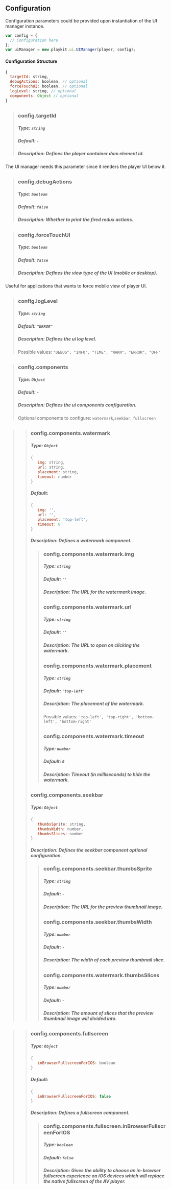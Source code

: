 ## Configuration
Configuration parameters could be provided upon instantiation of the UI manager instance.
```js
var config = {
  // Configuration here
};
var uiManager = new playkit.ui.UIManager(player, config);
```

#### Configuration Structure
```js
{
  targetId: string,
  debugActions: boolean, // optional
  forceTouchUI: boolean, // optional
  logLevel: string, // optional
  components: Object // optional
}
```
##
>### config.targetId
>##### Type: `string`
>##### Default: `-`
>##### Description: Defines the player container dom element id.
The UI manager needs this parameter since it renders the player UI below it.
##
>### config.debugActions
>##### Type: `boolean`
>##### Default: `false`
>##### Description: Whether to print the fired redux actions.
##
>### config.forceTouchUI
>##### Type: `boolean`
>##### Default: `false`
>##### Description: Defines the view type of the UI (mobile or desktop).
Useful for applications that wants to force mobile view of player UI.
##
>### config.logLevel
>##### Type: `string`
>##### Default: `"ERROR"`
>##### Description: Defines the ui log level.
>Possible values: `"DEBUG", "INFO", "TIME", "WARN", "ERROR", "OFF"`
##
>### config.components
>##### Type: `Object`
>##### Default: `-`
>##### Description: Defines the ui components configuration.
>Optional components to configure: `watermark`,`seekbar`, `fullscreen`
##
>>### config.components.watermark
>>##### Type: `Object`
>>```js
>>{
>>    img: string,
>>    url: string,
>>    placement: string,
>>    timeout: number
>>}
>>```
>>##### Default:
>>```js
>>{
>>    img: '',
>>    url: '',
>>    placement: 'top-left',
>>    timeout: 0
>>}
>>```
>>##### Description: Defines a watermark component.
>>>### config.components.watermark.img
>>>##### Type: `string`
>>>##### Default: `''`
>>>##### Description: The URL for the watermark image.
>>>##
>>>### config.components.watermark.url
>>>##### Type: `string`
>>>##### Default: `''`
>>>##### Description: The URL to open on clicking the watermark.
>>>##
>>>### config.components.watermark.placement
>>>##### Type: `string`
>>>##### Default: `'top-left'`
>>>##### Description: The placement of the watermark.
>>>Possible values: `'top-left', 'top-right', 'bottom-left', 'bottom-right'`
>>>##
>>>### config.components.watermark.timeout
>>>##### Type: `number`
>>>##### Default: `0`
>>>##### Description: Timeout (in milliseconds) to hide the watermark.
>>##
>>### config.components.seekbar
>>##### Type: `Object`
>>```js
>>{
>>    thumbsSprite: string,
>>    thumbsWidth: number,
>>    thumbsSlices: number
>>}
>>```
>>##### Description: Defines the seekbar component optional configuration.
>>>### config.components.seekbar.thumbsSprite
>>>##### Type: `string`
>>>##### Default: `-`
>>>##### Description: The URL for the preview thumbnail image.
>>>##
>>>### config.components.seekbar.thumbsWidth
>>>##### Type: `number`
>>>##### Default: `-`
>>>##### Description: The width of each preview thumbnail slice.
>>>##
>>>### config.components.watermark.thumbsSlices
>>>##### Type: `number`
>>>##### Default: `-`
>>>##### Description: The amount of slices that the preview thumbnail image will divided into.
##
>>### config.components.fullscreen
>>##### Type: `Object`
>>```js
>>{
>>    inBrowserFullscreenForIOS: boolean
>>}
>>```
>>##### Default:
>>```js
>>{
>>    inBrowserFullscreenForIOS: false
>>}
>>```
>>##### Description: Defines a fullscreen component.
>>>### config.components.fullscreen.inBrowserFullscreenForIOS
>>>##### Type: `boolean`
>>>##### Default: `false`
>>>##### Description: Gives the ability to choose an in-browser fullscreen experience on iOS devices which will replace the native fullscreen of the AV player.
